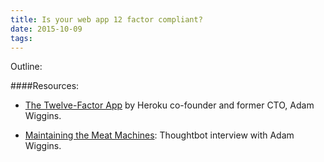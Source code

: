 ```yaml
---
title: Is your web app 12 factor compliant?
date: 2015-10-09
tags:
---
```


Outline:



####Resources: 

* [The Twelve-Factor App](http://12factor.net/) by Heroku co-founder and former CTO, Adam Wiggins.

* [Maintaining the Meat Machines](http://giantrobots.fm/104): Thoughtbot interview with Adam Wiggins.


